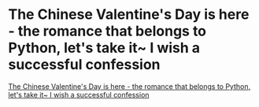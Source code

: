 # The Chinese Valentine's Day is here - the romance that belongs to Python, let's take it~ I wish a successful confession
[The Chinese Valentine's Day is here - the romance that belongs to Python, let's take it~ I wish a successful confession](https://aiwithcloud.com/2022/09/19/the_chinese_valentines_day_is_here___the_romance_that_belongs_to_python_lets_take_it_i_wish_a_successful_confession/)